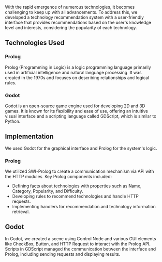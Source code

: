 With the rapid emergence of numerous technologies, it becomes challenging to keep up with all advancements. To address this, we developed a technology recommendation system with a user-friendly interface that provides recommendations based on the user's knowledge level and interests, considering the popularity of each technology.

## Technologies Used
### Prolog
Prolog (Programming in Logic) is a logic programming language primarily used in artificial intelligence and natural language processing. It was created in the 1970s and focuses on describing relationships and logical rules.

### Godot
Godot is an open-source game engine used for developing 2D and 3D games. It is known for its flexibility and ease of use, offering an intuitive visual interface and a scripting language called GDScript, which is similar to Python.

## Implementation
We used Godot for the graphical interface and Prolog for the system's logic.

### Prolog
We utilized SWI-Prolog to create a communication mechanism via API with the HTTP modules. Key Prolog components included:

- Defining facts about technologies with properties such as Name, Category, Popularity, and Difficulty.
- Developing rules to recommend technologies and handle HTTP requests.
- Implementing handlers for recommendation and technology information retrieval.

## Godot
In Godot, we created a scene using Control Node and various GUI elements like CheckBox, Button, and HTTP Request to interact with the Prolog API. Scripts in GDScript managed the communication between the interface and Prolog, including sending requests and displaying results.
